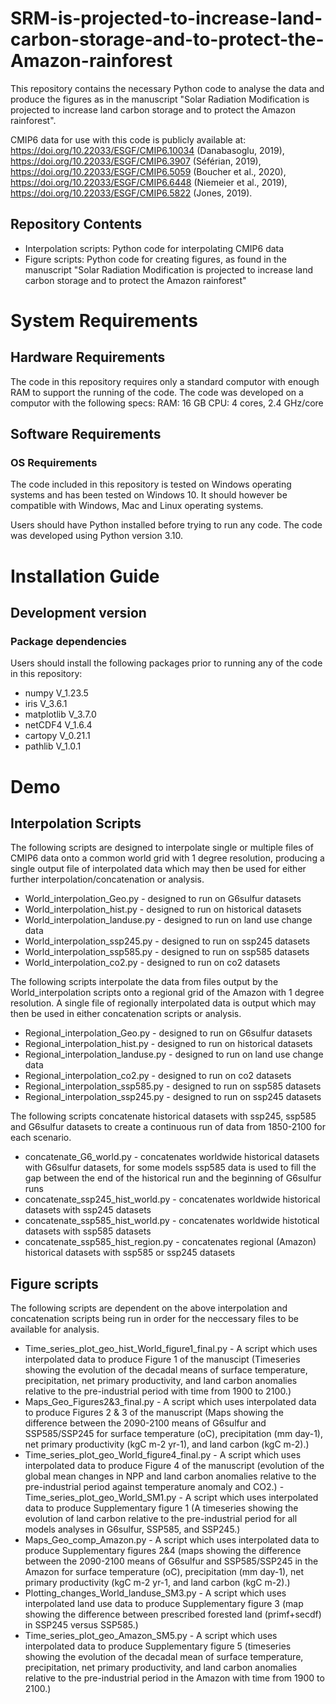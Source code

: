 # SRM-is-projected-to-increase-land-carbon-storage-and-to-protect-the-Amazon-rainforest

This repository contains the necessary Python code to analyse the data and produce the figures as in the manuscript "Solar Radiation Modification is projected to increase land carbon storage and to protect the Amazon rainforest". 

CMIP6 data for use with this code is publicly available at: https://doi.org/10.22033/ESGF/CMIP6.10034 (Danabasoglu, 2019), https://doi.org/10.22033/ESGF/CMIP6.3907 (Séférian, 2019), https://doi.org/10.22033/ESGF/CMIP6.5059 (Boucher et al., 2020), https://doi.org/10.22033/ESGF/CMIP6.6448 (Niemeier et al., 2019), https://doi.org/10.22033/ESGF/CMIP6.5822 (Jones, 2019). 

## Repository Contents
- Interpolation scripts: Python code for interpolating CMIP6 data
- Figure scripts: Python code for creating figures, as found in the manuscript "Solar Radiation Modification is projected to increase land carbon storage and to protect the Amazon rainforest"

# System Requirements 
## Hardware Requirements
The code in this repository requires only a standard computor with enough RAM to support the running of the code. The code was developed on a computor with the following specs:
  RAM: 16 GB
  CPU: 4 cores, 2.4 GHz/core 

## Software Requirements
### OS Requirements 
The code included in this repository is tested on Windows operating systems and has been tested on Windows 10. It should however be compatible with Windows, Mac and Linux operating systems. 

Users should have Python installed before trying to run any code. The code was developed using Python version 3.10. 

# Installation Guide
## Development version
### Package dependencies
Users should install the following packages prior to running any of the code in this repository: 
  - numpy V_1.23.5
  - iris V_3.6.1
  - matplotlib V_3.7.0
  - netCDF4 V_1.6.4
  - cartopy V_0.21.1
  - pathlib V_1.0.1

# Demo
## Interpolation Scripts
The following scripts are designed to interpolate single or multiple files of CMIP6 data onto a common world grid with 1 degree resolution, producing a single output file of interpolated data which may then be used for either further interpolation/concatenation or analysis.
  - World_interpolation_Geo.py - designed to run on G6sulfur datasets
  - World_interpolation_hist.py - designed to run on historical datasets
  - World_interpolation_landuse.py - designed to run on land use change data
  - World_interpolation_ssp245.py - designed to run on ssp245 datasets
  - World_interpolation_ssp585.py - designed to run on ssp585 datasets
  - World_interpolation_co2.py - designed to run on co2 datasets

The following scripts interpolate the data from files output by the World_interpolation scripts onto a regional grid of the Amazon with 1 degree resolution. A single file of regionally interpolated data is output which may then be used in either concatenation scripts or analysis. 
  - Regional_interpolation_Geo.py - designed to run on G6sulfur datasets
  - Regional_interpolation_hist.py - designed to run on historical datasets
  - Regional_interpolation_landuse.py - designed to run on land use change data
  - Regional_interpolation_co2.py - designed to run on co2 datasets
  - Regional_interpolation_ssp585.py - designed to run on ssp585 datasets
  - Regional_interpolation_ssp245.py - designed to run on ssp245 datasets

The following scripts concatenate historical datasets with ssp245, ssp585 and G6sulfur datasets to create a continuous run of data from 1850-2100 for each scenario. 
  - concatenate_G6_world.py - concatenates worldwide historical datasets with G6sulfur datasets, for some models ssp585 data is used to fill the gap between the end of the       historical run and the beginning of G6sulfur runs
  - concatenate_ssp245_hist_world.py - concatenates worldwide historical datasets with ssp245 datasets
  - concatenate_ssp585_hist_world.py - concatenates worldwide histotical datasets with ssp585 datasets 
  - concatenate_ssp585_hist_region.py - concatenates regional (Amazon) historical datasets with ssp585 or ssp245 datasets

## Figure scripts
The following scripts are dependent on the above interpolation and concatenation scripts being run in order for the neccessary files to be available for analysis. 

- Time_series_plot_geo_hist_World_figure1_final.py - A script which uses  interpolated data to produce Figure 1 of the manuscipt (Timeseries showing the evolution of the decadal means of surface temperature, precipitation, net primary productivity, and land carbon anomalies relative to the pre-industrial period with time from 1900 to 2100.)
- Maps_Geo_Figures2&3_final.py - A script which uses interpolated data to produce Figures 2 & 3 of the manuscript (Maps showing the difference between the 2090-2100 means of G6sulfur and SSP585/SSP245 for surface temperature (oC), precipitation (mm day-1), net primary productivity (kgC m-2 yr-1), and land carbon (kgC m-2).)
- Time_series_plot_geo_World_figure4_final.py - A script which uses interpolated data to produce Figure 4 of the manuscript (evolution of the global mean changes in NPP and land carbon anomalies relative to the pre-industrial period against temperature anomaly and CO2.)
-Time_series_plot_geo_World_SM1.py - A script which uses interpolated data to produce Supplementary figure 1 (A timeseries showing the evolution of land carbon relative to the pre-industrial period for all models analyses in G6sulfur, SSP585, and SSP245.)
- Maps_Geo_comp_Amazon.py - A script which uses interpolated data to produce Supplementary figures 2&4 (maps showing the difference between the 2090-2100 means of G6sulfur and SSP585/SSP245 in the Amazon for surface temperature (oC), precipitation (mm day-1), net primary productivity (kgC m-2 yr-1, and land carbon (kgC m-2).)
- Plotting_changes_World_landuse_SM3.py - A script which uses interpolated land use data to produce Supplementary figure 3 (map showing the difference between prescribed forested land (primf+secdf) in SSP245 versus SSP585.)
- Time_series_plot_geo_Amazon_SM5.py - A script which uses interpolated data to produce Supplementary figure 5 (timeseries showing the evolution of the decadal mean of surface temperature, precipitation, net primary productivity, and land carbon anomalies relative to the pre-industrial period in the Amazon with time from 1900 to 2100.) 

